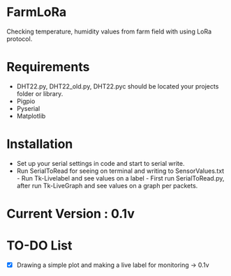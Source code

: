 # FarmLoRa
Checking temperature, humidity values from farm field with using LoRa protocol.

# Requirements
- DHT22.py, DHT22_old.py, DHT22.pyc should be located your projects folder or library.
- Pigpio
- Pyserial
- Matplotlib

# Installation
- Set up your serial settings in code and start to serial write.
- Run SerialToRead for seeing on terminal and writing to SensorValues.txt - Run Tk-Livelabel and see values on a label - First run SerialToRead.py, after run Tk-LiveGraph and see values on a graph per packets.

# Current Version : 0.1v

# TO-DO List
- [x] Drawing a simple plot and making a live label for monitoring -> 0.1v
